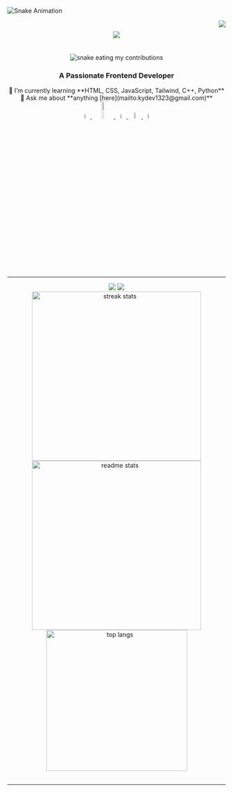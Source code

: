 ![Snake Animation](https://github.com/MrKyDev/MrKyDev/blob/output/github-contribution-grid-snake.svg)

<img align="right" src="https://visitor-badge.laobi.icu/badge?page_id=MrKyDev.MrKyDev" />

<h1 align="center">
    <img src="https://readme-typing-svg.herokuapp.com/?font=Righteous&size=35&center=true&vCenter=true&width=500&height=70&duration=4000&lines=Hi+There!+👋;+I'm+MrKyDev!" />
</h1>
<div align="center">
  <br>
  <img alt="snake eating my contributions" src="https://raw.githubusercontent.com/MrKyDev/MrKyDev/output/github-contribution-grid-snake.svg" />
</div>
<h3 align="center">A Passionate Frontend Developer</h3>
<div align="center">
  🌱 I’m currently learning **HTML, CSS, JavaScript, Tailwind, C++, Python**<br>
  💬 Ask me about **anything [here](mailto:kydev1323@gmail.com)**
</div> 

<div align="center"> 
  <a href="mailto:kydev1323@gmail.com">
    <img src="https://static.vecteezy.com/system/resources/thumbnails/016/716/465/small_2x/gmail-icon-free-png.png" target="_blank" width="5%"/>
  </a>
  <a href="https://www.linkedin.com/in/kyle-joshua-noel-alvaro-968061325/" target="_blank">
    <img src="https://encrypted-tbn0.gstatic.com/images?q=tbn:ANd9GcQ-CcFPUPpws-zubkp_7gigAYG1AM5zl_Nw1g&s" target="_blank" width="10%"/>
  </a>
  <a href="https://github.com/MrKyDev" target="_blank">
     <img src="https://cdn-icons-png.flaticon.com/512/25/25231.png" target="_blank" width="5%" />
  </a>
  <a href="https://www.instagram.com/kydev_pcm2600" target="_blank">
     <img src="https://static.vecteezy.com/system/resources/previews/042/127/160/non_2x/instagram-logo-on-circle-style-with-transparent-background-free-png.png" target="_blank" width="6%"/> 
  </a>
  <a href="https://www.facebook.com/PCM2600" target="_blank">
     <img src="https://www.freeiconspng.com/uploads/logo-facebook-circle-png-pictures-9.png" target="_blank" width="5%"/> 
  </a>
</div>

<hr/>
<div align="center">
    <img src="https://skillicons.dev/icons?i=html,css,vscode,github,figma,tailwind,git" />
    <img src="https://skillicons.dev/icons?i=python,javascript,c,java" /><br>
</div>

<div align=center>
  <img width=390 src="https://github-readme-streak-stats-mrkydev.vercel.app/?user=MrKyDev&count_private=true&theme=react&border_radius=10" alt="streak stats"/>
  <img width=390 src="https://github-readme-stats-mrkydev.vercel.app/api?username=MrKyDev&count_private=true&show_icons=true&theme=react&rank_icon=github&border_radius=10" alt="readme stats" />
  <br/>
  <img width=325 align="center" src="https://github-readme-stats-mrkydev.vercel.app/api/top-langs/?username=MrKyDev&hide=HTML&langs_count=8&layout=compact&theme=react&border_radius=10&size_weight=0.5&count_weight=0.5&exclude_repo=github-readme-stats" alt="top langs" />
</div>
<br/>
<hr/>
